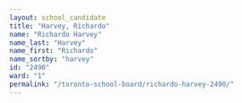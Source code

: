 ```yaml
---
layout: school_candidate
title: "Harvey, Richardo"
name: "Richardo Harvey"
name_last: "Harvey"
name_first: "Richardo"
name_sortby: "harvey"
id: "2490"
ward: "1"
permalink: "/toronto-school-board/richardo-harvey-2490/"
---
```


